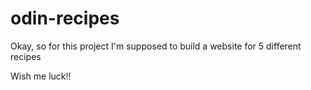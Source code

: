 # odin-recipes

Okay, so for this project I'm supposed to build a website for 5 different recipes

Wish me luck!!
